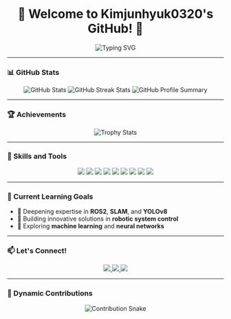 <!-- 헤더 -->
<h1 align="center">👋 Welcome to Kimjunhyuk0320's GitHub! 🚀</h1>
<p align="center">
  <img src="https://readme-typing-svg.herokuapp.com?font=Fira+Code&size=24&pause=1000&color=58A6FF&center=true&width=435&lines=👨‍💻+Developer+and+Engineer;💡+Innovating+with+Robotics+and+AI;🌟+Always+Learning+New+Things" alt="Typing SVG">
</p>

---

### 📊 GitHub Stats

<p align="center">
  <img src="https://github-readme-stats.vercel.app/api?username=Kimjunhyuk0320&show_icons=true&theme=radical" alt="GitHub Stats" />
  <img src="https://github-readme-streak-stats.herokuapp.com/?user=Kimjunhyuk0320&theme=radical" alt="GitHub Streak Stats" />
  <img src="https://github-profile-summary-cards.vercel.app/api/cards/profile-details?username=Kimjunhyuk0320&theme=radical" alt="GitHub Profile Summary">
</p>

---

### 🏆 Achievements

<p align="center">
  <img src="https://github-profile-trophy.vercel.app/?username=Kimjunhyuk0320&theme=monokai&column=7&margin-w=15" alt="Trophy Stats">
</p>

---

### 💼 Skills and Tools

<p align="center">
  <!-- 언어 -->
  <img src="https://img.shields.io/badge/-Python-3776AB?style=flat-square&logo=python&logoColor=white" />
  <img src="https://img.shields.io/badge/-Java-007396?style=flat-square&logo=java&logoColor=white" />
  <img src="https://img.shields.io/badge/-C++-00599C?style=flat-square&logo=cplusplus&logoColor=white" />
  
  <!-- 프레임워크 -->
  <img src="https://img.shields.io/badge/-ROS-22314E?style=flat-square&logo=ros&logoColor=white" />
  <img src="https://img.shields.io/badge/-TensorFlow-FF6F00?style=flat-square&logo=tensorflow&logoColor=white" />
  <img src="https://img.shields.io/badge/-Keras-D00000?style=flat-square&logo=keras&logoColor=white" />
  
  <!-- 툴 -->
  <img src="https://img.shields.io/badge/-VSCode-007ACC?style=flat-square&logo=visualstudiocode&logoColor=white" />
  <img src="https://img.shields.io/badge/-Git-F05032?style=flat-square&logo=git&logoColor=white" />
  <img src="https://img.shields.io/badge/-Docker-2496ED?style=flat-square&logo=docker&logoColor=white" />
</p>

---

### 🌱 Current Learning Goals

- 📘 Deepening expertise in **ROS2**, **SLAM**, and **YOLOv8**
- 🤖 Building innovative solutions in **robotic system control**
- 🧠 Exploring **machine learning** and **neural networks**

---

### 📫 Let's Connect!

<p align="center">
  <a href="https://github.com/Kimjunhyuk0320">
    <img src="https://img.shields.io/badge/-GitHub-181717?style=flat-square&logo=github&logoColor=white" />
  </a>
  <a href="mailto:12200414@inha.edu">
    <img src="https://img.shields.io/badge/-Email-D14836?style=flat-square&logo=gmail&logoColor=white" />
  </a>
  <a href="[https://www.linkedin.com/in/your-profile](https://devjunhyuk.notion.site/6449d61e3726488dbd444ed9252e0c41?pvs=4)">
    <img src="https://img.shields.io/badge/-LinkedIn-0077B5?style=flat-square&logo=linkedin&logoColor=white" />
  </a>
</p>

---

### 🐍 Dynamic Contributions

<p align="center">
  <img src="https://github.com/Kimjunhyuk0320/Kimjunhyuk0320/raw/output/github-contribution-grid-snake.svg" alt="Contribution Snake">
</p>
